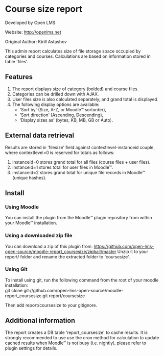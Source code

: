 # Course size report

Developed by Open LMS

Website: http://openlms.net

Original Author: Kirill Astashov

This admin report calculates size of file storage space occupied by categories
and courses. Calculations are based on information stored in table 'files'.


## Features
1. The report displays size of category (bolded) and course files.
2. Categories can be drilled down with AJAX.
3. User files size is also calculated separately, and grand total is displayed.
4. The following display options are available:
    - 'Sort by' (Size, A-Z, or Moodle™ sortorder),
    - 'Sort direction' (Ascending, Descending),
    - 'Display sizes as' (bytes, KB, MB, GB or Auto).


## External data retrieval
Results are stored in 'filesize' field against contextlevel-instanceid couple,
where contextlevel=0 is reserved for totals as follows:

1. instanceid=0 stores grand total for all files (course files + user files).
2. instanceid=1 stores total for user files in Moodle™.
3. instanceid=2 stores grand total for unique file records in Moodle™ (unique hashes).

## Install

### Using Moodle
You can install the plugin from the Moodle™ plugin repository from within your Moodle™ installation.

### Using a downloaded zip file
You can download a zip of this plugin from: https://github.com/open-lms-open-source/moodle-report_coursesize/zipball/master
Unzip it to your report/ folder and rename the extracted folder to 'coursesize'.

### Using Git
To install using git, run the following command from the root of your moodle installation:  
git clone git://github.com/open-lms-open-source/moodle-report_coursesize.git report/coursesize

Then add report/coursesize to your gitignore.


## Additional information
The report creates a DB table 'report_coursesize' to cache results. It is strongly recommended to use use the cron method for calculation to update cached results when Moodle™ is not busy (i.e. nightly), please refer to plugin settings for details.
